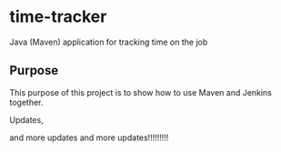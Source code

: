 # time-tracker
Java (Maven) application for tracking time on the job

## Purpose

This purpose of this project is to show how to use Maven and Jenkins together.

Updates, 

and more updates and more updates!!!!!!!!!
